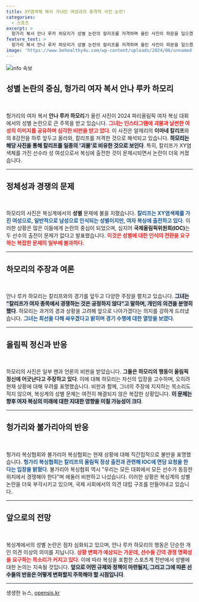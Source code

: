 ```yaml
---
title: XY염색체 복서 가녀린 여성과의 충격적 사진 논란!
categories:
  - 스포츠
excerpt: >
  헝가리 복서 안나 루카 하모리가 성별 논란의 칼리프를 저격하며 올린 사진이 파문을 일으켰다. 괴물 비유로 결승을 향한 분노를 담은 그녀의 선택, 올림픽 정신은 어디에? 클릭해서 진실을 확인해 보세요!
feature_text: >
  헝가리 복서 안나 루카 하모리가 성별 논란의 칼리프를 저격하며 올린 사진이 파문을 일으켰다. 괴물 비유로 결승을 향한 분노를 담은 그녀의 선택, 올림픽 정신은 어디에? 클릭해서 진실을 확인해 보세요!
image: 'https://www.behealthy4u.com/wp-content/uploads/2024/06/unnamed-file.png'
---
```


<p><img src="https://www.behealthy4u.com/wp-content/uploads/2024/06/unnamed-file.png" alt="info 속보" /></p>

<h2 data-ke-size="size26">성별 논란의 중심, 헝가리 여자 복서 안나 루카 하모리</h2>

<p data-ke-size="size16">&nbsp;</p>

<p>헝가리의 여자 복서 <strong>안나 루카 하모리</strong>가 올린 사진이 2024 파리올림픽 여자 복싱 대회에서의 성별 논란으로 큰 주목을 받고 있습니다. <b><span style="color: #ee2323;">그녀는 인스타그램에 괴물과 날씬한 여성의 이미지를 공유하며 심각한 비판을 받고 있다</span></b>. 이 사진은 알제리의 <strong>이마네 칼리프</strong>와의 8강전을 하루 앞두고 올라와, 칼리프를 저격한 것으로 해석되고 있습니다. <b><span style="background-color: #21538527;">하모리는 해당 사진을 통해 칼리프를 일종의 '괴물'로 비유한 것으로 보인다</span></b>. 특히, 칼리프가 XY염색체를 가진 선수라 성 여성으로서 복싱에 출전한 것이 문제시되면서 논란이 더욱 커졌습니다.</p>

<hr>

<h2 data-ke-size="size26">정체성과 경쟁의 문제</h2>

<p data-ke-size="size16">&nbsp;</p>

<p>하모리의 사진은 복싱계에서의 <strong>성별</strong> 문제에 불을 지폈습니다. <b><span style="color: #1a5490;">칼리프는 XY염색체를 가진 여성으로, 일반적으로 남성으로 인식되는 성별이지만, 여자 복싱에 출전하고 있다</span></b>. 이러한 상황은 많은 이들에게 논란의 중심이 되었으며, 심지어 <strong>국제올림픽위원회(IOC)</strong>는 두 선수의 출전이 문제가 없다고 발표했습니다. <b><span style="color: #ee2323;">이것은 성별에 대한 인식의 전환을 요구하는 복잡한 문제의 일부에 불과하다</span></b>.</p>

<hr>

<h2 data-ke-size="size26">하모리의 주장과 여론</h2>

<p data-ke-size="size16">&nbsp;</p>

<p>안나 루카 하모리는 칼리프와의 경기를 앞두고 다양한 주장을 펼치고 있습니다. <b><span style="background-color: #21538527;">그녀는 "칼리프가 여자 종목에서 경쟁하는 것은 공정하지 않다"고 말하며, 개인의 의견을 분명히 했다</span></b>. 하모리는 과거의 경과 상황을 고려해 앞으로 나아가겠다는 의지를 강하게 드러냈습니다. <b><span style="color: #1a5490;">그녀는 최선을 다해 싸우겠다고 밝히며 경기 수행에 대한 열망을 보였다</span></b>.</p>

<hr>

<h2 data-ke-size="size26">올림픽 정신과 반응</h2>

<p data-ke-size="size16">&nbsp;</p>

<p>하모리의 사진은 일부 팬과 언론의 비판을 받았습니다. <b><span style="ee2323;">그들은 하모리의 행동이 올림픽 정신에 어긋난다고 주장하고 있다</span></b>. 이에 대해 하모리는 자신의 입장을 고수하며, 오히려 현재 상황에 대해 우려를 표명했습니다. 비판과 함께, 그녀의 주장에 지지하는 목소리도 적지 않으며, 복싱계의 성별 문제는 여전히 해결되지 않은 복잡한 상황입니다. <b><span style="background-color: #21538527;">이 문제는 향후 여자 복싱의 미래에 대한 지대한 영향을 미칠 가능성이 크다</span></b>.</p>

<hr>

<h2 data-ke-size="size26">헝가리와 불가리아의 반응</h2>

<p data-ke-size="size16">&nbsp;</p>

<p>헝가리 복싱협회와 불가리아 복싱협회는 현재 상황에 대해 직간접적으로 불만을 표명했습니다. <b><span style="color: #1a5490;">헝가리 복싱협회는 칼리프의 올림픽 정상 출전과 관련해 IOC에 면담 요청을 한다는 입장을 밝혔다</span></b>. 불가리아 복싱협회 역시 "우리는 모든 대회에서 모든 선수가 동등한 위치에서 경쟁해야 한다"며 에둘러 비판하고 나섰습니다. 이러한 상황은 복싱계의 성별 논란을 더욱 부각시키고 있으며, 국제 사회에서의 의견 대립 구조를 만들어내고 있습니다.</p>

<hr>

<h2 data-ke-size="size26">앞으로의 전망</h2>

<p data-ke-size="size16">&nbsp;</p>

<p>복싱계에서의 성별 논란은 점차 심화되고 있으며, 안나 루카 하모리의 행동은 단순한 개인 의견 이상의 의미를 지닙니다. <b><span style="color: #ee2323;">상황 변화가 예상되는 가운데, 선수들 간의 경쟁 명확성을 요구하는 목소리가 커지고 있다</span></b>. 이에 따라 복싱을 포함한 스포츠계 전반에서 성별에 대한 논의는 지속될 것입니다. <b><span style="background-color: #21538527;">앞으로 어떤 규제와 정책이 마련될지, 그리고 그에 따른 선수들의 반응은 어떻게 변화할지 주목해야 할 시점입니다</span></b>.</p>

<hr>
생생한 뉴스, <a href="https://opensis.kr" rel="dofollow">opensis.kr</a>


